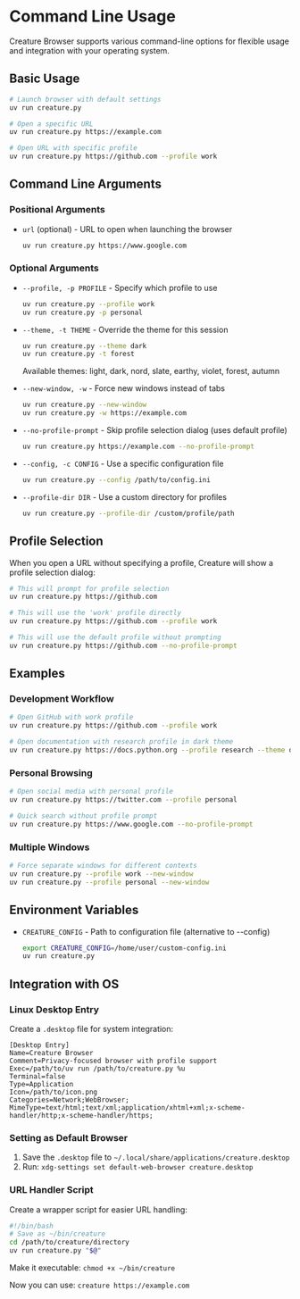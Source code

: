 # Command Line Usage

Creature Browser supports various command-line options for flexible usage and integration with your operating system.

## Basic Usage

```bash
# Launch browser with default settings
uv run creature.py

# Open a specific URL
uv run creature.py https://example.com

# Open URL with specific profile
uv run creature.py https://github.com --profile work
```

## Command Line Arguments

### Positional Arguments

- `url` (optional) - URL to open when launching the browser
  ```bash
  uv run creature.py https://www.google.com
  ```

### Optional Arguments

- `--profile, -p PROFILE` - Specify which profile to use
  ```bash
  uv run creature.py --profile work
  uv run creature.py -p personal
  ```

- `--theme, -t THEME` - Override the theme for this session
  ```bash
  uv run creature.py --theme dark
  uv run creature.py -t forest
  ```
  Available themes: light, dark, nord, slate, earthy, violet, forest, autumn

- `--new-window, -w` - Force new windows instead of tabs
  ```bash
  uv run creature.py --new-window
  uv run creature.py -w https://example.com
  ```

- `--no-profile-prompt` - Skip profile selection dialog (uses default profile)
  ```bash
  uv run creature.py https://example.com --no-profile-prompt
  ```

- `--config, -c CONFIG` - Use a specific configuration file
  ```bash
  uv run creature.py --config /path/to/config.ini
  ```

- `--profile-dir DIR` - Use a custom directory for profiles
  ```bash
  uv run creature.py --profile-dir /custom/profile/path
  ```

## Profile Selection

When you open a URL without specifying a profile, Creature will show a profile selection dialog:

```bash
# This will prompt for profile selection
uv run creature.py https://github.com

# This will use the 'work' profile directly
uv run creature.py https://github.com --profile work

# This will use the default profile without prompting
uv run creature.py https://github.com --no-profile-prompt
```

## Examples

### Development Workflow
```bash
# Open GitHub with work profile
uv run creature.py https://github.com --profile work

# Open documentation with research profile in dark theme
uv run creature.py https://docs.python.org --profile research --theme dark
```

### Personal Browsing
```bash
# Open social media with personal profile
uv run creature.py https://twitter.com --profile personal

# Quick search without profile prompt
uv run creature.py https://www.google.com --no-profile-prompt
```

### Multiple Windows
```bash
# Force separate windows for different contexts
uv run creature.py --profile work --new-window
uv run creature.py --profile personal --new-window
```

## Environment Variables

- `CREATURE_CONFIG` - Path to configuration file (alternative to --config)
  ```bash
  export CREATURE_CONFIG=/home/user/custom-config.ini
  uv run creature.py
  ```

## Integration with OS

### Linux Desktop Entry

Create a `.desktop` file for system integration:

```desktop
[Desktop Entry]
Name=Creature Browser
Comment=Privacy-focused browser with profile support
Exec=/path/to/uv run /path/to/creature.py %u
Terminal=false
Type=Application
Icon=/path/to/icon.png
Categories=Network;WebBrowser;
MimeType=text/html;text/xml;application/xhtml+xml;x-scheme-handler/http;x-scheme-handler/https;
```

### Setting as Default Browser

1. Save the `.desktop` file to `~/.local/share/applications/creature.desktop`
2. Run: `xdg-settings set default-web-browser creature.desktop`

### URL Handler Script

Create a wrapper script for easier URL handling:

```bash
#!/bin/bash
# Save as ~/bin/creature
cd /path/to/creature/directory
uv run creature.py "$@"
```

Make it executable: `chmod +x ~/bin/creature`

Now you can use: `creature https://example.com`